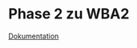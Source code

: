 Phase 2 zu WBA2 
==============

<a href="https://github.com/ollsen/wba2SS13Phase2/blob/master/WBA2Phase2/DokumentationWBA2.pdf">Dokumentation</a>
